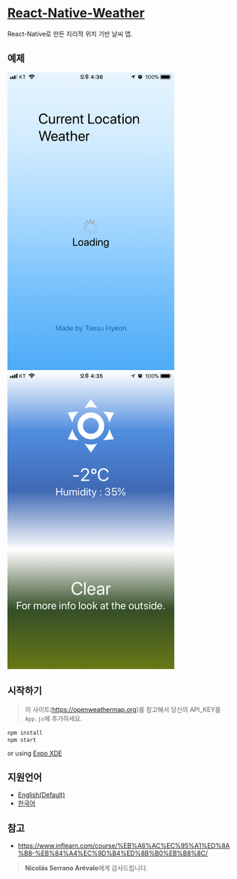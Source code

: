 # [React-Native-Weather](https://github.com/qvil/react-native-weather)
React-Native로 만든 지리적 위치 기반 날씨 앱.

## 예제
<img src="img/react-native-weather_example-lodding.PNG" width="375" height="667" />
<img src="img/react-native-weather_example-main.PNG" width="375" height="667" />

## 시작하기
>이 사이트(https://openweathermap.org)를 참고해서 당신의 API_KEY를 `App.js`에 추가하세요.

```
npm install
npm start
```

or using [Expo XDE](https://github.com/expo/xde/releases)

## 지원언어
  - [English(Default)](README.md)
  - [한국어](README_ko.md)

## 참고
- https://www.inflearn.com/course/%EB%A6%AC%EC%95%A1%ED%8A%B8-%EB%84%A4%EC%9D%B4%ED%8B%B0%EB%B8%8C/
>**Nicolás Serrano Arévalo**에게 감사드립니다.
